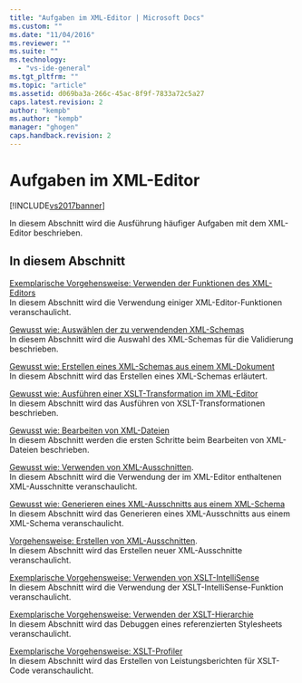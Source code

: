 ```yaml
---
title: "Aufgaben im XML-Editor | Microsoft Docs"
ms.custom: ""
ms.date: "11/04/2016"
ms.reviewer: ""
ms.suite: ""
ms.technology: 
  - "vs-ide-general"
ms.tgt_pltfrm: ""
ms.topic: "article"
ms.assetid: d069ba3a-266c-45ac-8f9f-7833a72c5a27
caps.latest.revision: 2
author: "kempb"
ms.author: "kempb"
manager: "ghogen"
caps.handback.revision: 2
---
```

# Aufgaben im XML-Editor
[!INCLUDE[vs2017banner](../code-quality/includes/vs2017banner.md)]

In diesem Abschnitt wird die Ausführung häufiger Aufgaben mit dem XML\-Editor beschrieben.  
  
## In diesem Abschnitt  
 [Exemplarische Vorgehensweise: Verwenden der Funktionen des XML\-Editors](../xml-tools/walkthrough-using-xml-editor-features.md)  
 In diesem Abschnitt wird die Verwendung einiger XML\-Editor\-Funktionen veranschaulicht.  
  
 [Gewusst wie: Auswählen der zu verwendenden XML\-Schemas](../xml-tools/how-to-select-the-xml-schemas-to-use.md)  
 In diesem Abschnitt wird die Auswahl des XML\-Schemas für die Validierung beschrieben.  
  
 [Gewusst wie: Erstellen eines XML\-Schemas aus einem XML\-Dokument](../xml-tools/how-to-create-an-xml-schema-from-an-xml-document.md)  
 In diesem Abschnitt wird das Erstellen eines XML\-Schemas erläutert.  
  
 [Gewusst wie: Ausführen einer XSLT\-Transformation im XML\-Editor](../xml-tools/how-to-execute-an-xslt-transformation-from-the-xml-editor.md)  
 In diesem Abschnitt wird das Ausführen von XSLT\-Transformationen beschrieben.  
  
 [Gewusst wie: Bearbeiten von XML\-Dateien](../xml-tools/how-to-edit-xml-files.md)  
 In diesem Abschnitt werden die ersten Schritte beim Bearbeiten von XML\-Dateien beschrieben.  
  
 [Gewusst wie: Verwenden von XML\-Ausschnitten](../xml-tools/how-to-use-xml-snippets.md).  
 In diesem Abschnitt wird die Verwendung der im XML\-Editor enthaltenen XML\-Ausschnitte veranschaulicht.  
  
 [Gewusst wie: Generieren eines XML\-Ausschnitts aus einem XML\-Schema](../xml-tools/how-to-generate-an-xml-snippet-from-an-xml-schema.md)  
 In diesem Abschnitt wird das Generieren eines XML\-Ausschnitts aus einem XML\-Schema veranschaulicht.  
  
 [Vorgehensweise: Erstellen von XML\-Ausschnitten](../xml-tools/how-to-create-xml-snippets.md).  
 In diesem Abschnitt wird das Erstellen neuer XML\-Ausschnitte veranschaulicht.  
  
 [Exemplarische Vorgehensweise: Verwenden von XSLT\-IntelliSense](../xml-tools/walkthrough-using-xslt-intellisense.md)  
 In diesem Abschnitt wird die Verwendung der XSLT\-IntelliSense\-Funktion veranschaulicht.  
  
 [Exemplarische Vorgehensweise: Verwenden der XSLT\-Hierarchie](../xml-tools/walkthrough-using-xslt-hierarchy.md)  
 In diesem Abschnitt wird das Debuggen eines referenzierten Stylesheets veranschaulicht.  
  
 [Exemplarische Vorgehensweise: XSLT\-Profiler](../xml-tools/walkthrough-xslt-profiler.md)  
 In diesem Abschnitt wird das Erstellen von Leistungsberichten für XSLT\-Code veranschaulicht.